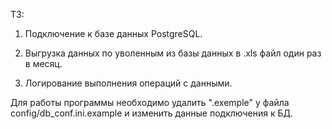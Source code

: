 ТЗ:

1. Подключение к базе данных PostgreSQL.

2. Выгрузка данных по уволенным из базы данных в .xls файл один раз в месяц.

3. Логирование выполнения операций с данными.

Для работы программы необходимо удалить ".exemple" у файла 
config/db_conf.ini.example и изменить данные подключения к БД.